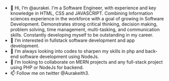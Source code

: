 - 👋 Hi, I’m @aurakei. I'm a Software Engineer, with experience and key knowledge in HTML, CSS and JAVASCRIPT. Combining Information sciences experience in the workforce with a goal of growing in Software Development. Demonstrates strong critical thinking, decision making, problem solving, time management, multi-tasking, and communication skills. Constantly developing myself to be outstanding in my career.
- 👀 I’m interested in fullstack software development and app development.
- 🌱 I’m always looking into codes to sharpen my skills in php and back-end software development using NodeJs.
- 💞️ I’m looking to collaborate on MERN projects and any full-stack project using PHP or NodeJs for backend.
- 📫 Follow me on twitter @Aurakeith3.

<!---
aurakei/aurakei is a ✨ special ✨ repository because its `README.md` (this file) appears on your GitHub profile.
You can click the Preview link to take a look at your changes.
--->
